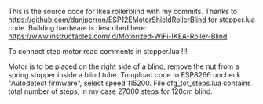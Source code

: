 This is the source code for Ikea rollerblind with my commits.
Thanks to https://github.com/danjperron/ESP12EMotorShieldRollerBlind for stepper.lua code.
Building hardware is described here: https://www.instructables.com/id/Motorized-WiFi-IKEA-Roller-Blind

To connect step motor read comments in stepper.lua !!!

Motor is to be placed on the right side of a blind, remove the nut from a spring stopper inside a blind tube.
To upload code to ESP8266 uncheck "Autodetect firmware", select speed 115200.
File cfg_tot_steps.lua contains total number of steps, in my case 27000 steps for 120cm blind.
